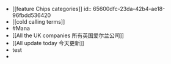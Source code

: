 - [[feature Chips categories]]
  id:: 65600dfc-23da-42b4-ae18-96fbdd536420
- [[cold calling terms]]
- #Mana
- [[All the UK companies 所有英国爱尔兰公司]]
- [[All update today 今天更新]]
- test
-